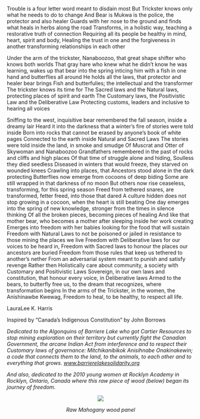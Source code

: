Trouble is a four letter word meant to disdain most
But Trickster knows only what he needs to do to change 
And Bear is Mukwa is the police, the protector and also healer
Guards with her nose to the ground and finds what heals in herbs along the road
Transforms, in a holistic way, teaching a restorative truth of connection
Requiring all its people be healthy in mind, heart, spirit and body, 
Healing the trust in one and the forgiveness in another transforming relationships in each other

Under the arm of the trickster, Nanaboozoo, that great shape shifter who knows both worlds
That gray hare who knew what he didn’t know he was learning, wakes up that bear into the spring inticing him with a fish in one hand and butterflies all around
He holds all the laws, that protector and healer bear brings
Fish and butterfulies; the intellectual and the transformer
The trickster knows its time for 
The Sacred laws and the Natural laws, protecting places of spirit and earth 
The Customary laws, the Positivistic Law and the Deliberative Law
Protecting customs, leaders and inclusive to hearing all voices

Sniffing to the west, inquisitive bear remembered the fall season, inside a dreamy lair
Heard it into the darkness that a winter’s fire of stories were told inside
Born into rocks that cannot be erased by anyone’s book of white pages 
Connected to the earth inside Natural and Sacred Laws
The stories were told inside the land, in smoke and smudge 
Of Muscrat and Otter of Skywoman and Nanaboozoo 
Grandfathers remembered in the past of rocks and cliffs and high places
Of that time of struggle alone and hiding, Soulless they died seedless 
Diseased in winters that would freeze, they starved on wounded knees 
Crawling into places, that Ancestors stood alone in the dark protecting
Butterflies now emerge from cocoons of deep biding 
Some are still wrapped in that darkness of no moon
But others now rise ceaseless, transforming, for this spring season
Freed from tethered snares, are transformed, fetter freed, into those that dared
A culture hidden does not stop growing in a cocoon, when the heart is still beating
One day emerges into the spring of new knowledge, stronger from the times in silence thinking
Of all the broken pieces, becoming pieces of healing
And like that mother bear, who becomes a mother after sleeping inside her work creating
Emerges into freedom with her babies looking for the food that will sustain
Freedom with Natural Laws to not be poisoned or jailed in resistance to those mining the places we live 
Freedom with Deliberative laws for our voices to be heard in, 
Freedom with Sacred laws to honour the places our ancestors are buried 
Freedom from those rules that keep us tethered to another’s nether 
From an adversarial system meant to punish and satisfy revenge 
Rather then Holistically care about community, a society with  Customary and Positivistic Laws
Sovereign, in our own laws and constitution, that honour every voice, in Deliberative laws
Armed to the bears, to butterfly free us, to the dream that recognizes, where transformation begins 
In the arms of the Trickster, in the women, the Anishinawbe Kwewag, 
Freedom to heal, to be healthy, to respect all life.

LauraLee K. Harris

Inspired by “Canada’s Indigenous Constitution” by  John Borrows 


<i>Dedicated to the Algonquins of Barriere Lake who got Cartier Resources to stop mining exploration on their territory but currently fight the Canadian Government, the arcane Indian Act from interference and to respect their Customary laws of governance: Mitchikanibikok Anisihnabe Onakinakewin; a code that connects them to the land, to the animals, to each other and to everything that grows.  www.barrierelakesolidarity.org

And also, dedicated to the 2010 young women at Rocklyn Academy in Rocklyn, Ontario, Canada where this raw piece of wood (below) began its journey of freedom.

<center>
<img src="images/2010images/TransformingIndigenousFreedomrawwoodexample300dpi_000.jpg" >

Raw Mahogany wood panel</i>
</center>